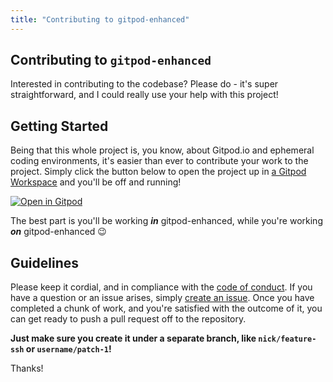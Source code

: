 ```yaml
---
title: "Contributing to gitpod-enhanced"
---
```


## Contributing to `gitpod-enhanced`

Interested in contributing to the codebase? Please do - it's super straightforward, and I could really use your help with this project!

## Getting Started

Being that this whole project is, you know, about Gitpod.io and ephemeral coding environments, it's easier than ever to contribute your work to the project. Simply click the button below to open the project up in [a Gitpod Workspace](https://gitpod.io) and you'll be off and running!

[![Open in Gitpod](https://gitpod.io/button/open-in-gitpod.svg)](https://gitpod.io/#https://github.com/nberlette/gitpod-enhanced)

The best part is you'll be working ***in*** gitpod-enhanced, while you're working ***on*** gitpod-enhanced :wink:

## Guidelines

Please keep it cordial, and in compliance with the [code of conduct](./conduct). If you have a question or an issue arises, simply [create an issue](https://github.com/nberlette/gitpod-enhanced/issues). Once you have completed a chunk of work, and you're satisfied with the outcome of it, you can get ready to push a pull request off to the repository.

**Just make sure you create it under a separate branch, like `nick/feature-ssh` or `username/patch-1`!**

Thanks!


